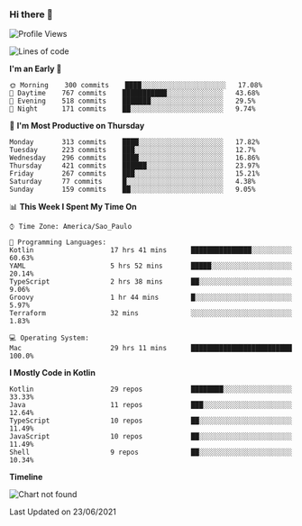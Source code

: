 ### Hi there 👋

<!--
**fernandonogueira/fernandonogueira** is a ✨ _special_ ✨ repository because its `README.md` (this file) appears on your GitHub profile.

Here are some ideas to get you started:

- 🔭 I’m currently working on ...
- 🌱 I’m currently learning ...
- 👯 I’m looking to collaborate on ...
- 🤔 I’m looking for help with ...
- 💬 Ask me about ...
- 📫 How to reach me: ...
- 😄 Pronouns: ...
- ⚡ Fun fact: ...
-->

<!--START_SECTION:waka-->
![Profile Views](http://img.shields.io/badge/Profile%20Views-3-blue)

![Lines of code](https://img.shields.io/badge/From%20Hello%20World%20I%27ve%20Written-570000%20lines%20of%20code-blue)

**I'm an Early 🐤** 

```text
🌞 Morning    300 commits    ████░░░░░░░░░░░░░░░░░░░░░   17.08% 
🌆 Daytime    767 commits    ███████████░░░░░░░░░░░░░░   43.68% 
🌃 Evening    518 commits    ███████░░░░░░░░░░░░░░░░░░   29.5% 
🌙 Night      171 commits    ██░░░░░░░░░░░░░░░░░░░░░░░   9.74%

```
📅 **I'm Most Productive on Thursday** 

```text
Monday       313 commits    ████░░░░░░░░░░░░░░░░░░░░░   17.82% 
Tuesday      223 commits    ███░░░░░░░░░░░░░░░░░░░░░░   12.7% 
Wednesday    296 commits    ████░░░░░░░░░░░░░░░░░░░░░   16.86% 
Thursday     421 commits    ██████░░░░░░░░░░░░░░░░░░░   23.97% 
Friday       267 commits    ███░░░░░░░░░░░░░░░░░░░░░░   15.21% 
Saturday     77 commits     █░░░░░░░░░░░░░░░░░░░░░░░░   4.38% 
Sunday       159 commits    ██░░░░░░░░░░░░░░░░░░░░░░░   9.05%

```


📊 **This Week I Spent My Time On** 

```text
⌚︎ Time Zone: America/Sao_Paulo

💬 Programming Languages: 
Kotlin                   17 hrs 41 mins      ███████████████░░░░░░░░░░   60.63% 
YAML                     5 hrs 52 mins       █████░░░░░░░░░░░░░░░░░░░░   20.14% 
TypeScript               2 hrs 38 mins       ██░░░░░░░░░░░░░░░░░░░░░░░   9.06% 
Groovy                   1 hr 44 mins        █░░░░░░░░░░░░░░░░░░░░░░░░   5.97% 
Terraform                32 mins             ░░░░░░░░░░░░░░░░░░░░░░░░░   1.83%

💻 Operating System: 
Mac                      29 hrs 11 mins      █████████████████████████   100.0%

```

**I Mostly Code in Kotlin** 

```text
Kotlin                   29 repos            ████████░░░░░░░░░░░░░░░░░   33.33% 
Java                     11 repos            ███░░░░░░░░░░░░░░░░░░░░░░   12.64% 
TypeScript               10 repos            ██░░░░░░░░░░░░░░░░░░░░░░░   11.49% 
JavaScript               10 repos            ██░░░░░░░░░░░░░░░░░░░░░░░   11.49% 
Shell                    9 repos             ██░░░░░░░░░░░░░░░░░░░░░░░   10.34%

```


**Timeline**

![Chart not found](https://raw.githubusercontent.com/fernandonogueira/fernandonogueira/master/charts/bar_graph.png) 


 Last Updated on 23/06/2021
<!--END_SECTION:waka-->
